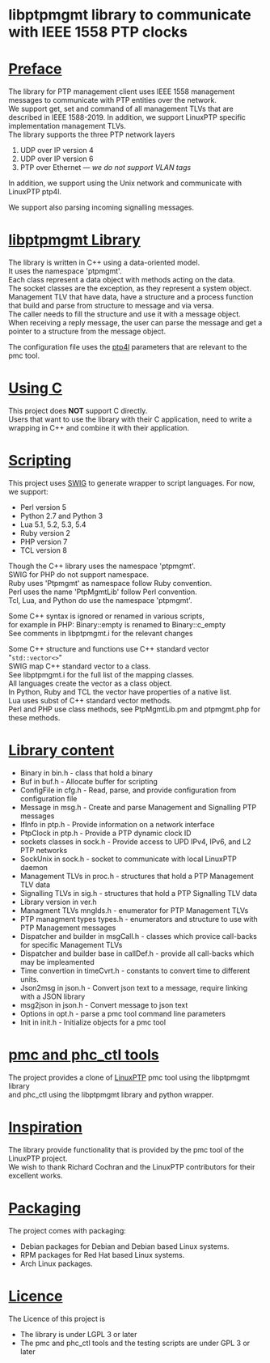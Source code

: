 # libptpmgmt library to communicate with IEEE 1558 PTP clocks

# <u>Preface</u>

The library for PTP management client uses IEEE 1558 management messages to communicate with PTP entities over the network.  
We support get, set and command of all management TLVs that are described in IEEE 1588-2019.
In addition, we support LinuxPTP specific implementation management TLVs.  
The library supports the three PTP network layers

 1. UDP over IP version 4
 1. UDP over IP version 6
 1. PTP over Ethernet &mdash; *we do not support VLAN tags*

In addition, we support using the Unix network and communicate with LinuxPTP ptp4l.

We support also parsing incoming signalling messages.

# <u>libptpmgmt Library</u>
The library is written in C++ using a data-oriented model.  
It uses the namespace 'ptpmgmt'.  
Each class represent a data object with methods acting on the data.  
The socket classes are the exception, as they represent a system object.  
Management TLV that have data, have a structure and a process function that
build and parse from structure to message and via versa.  
The caller needs to fill the structure and use it with a message object.  
When receiving a reply message, the user can parse the message and
get a pointer to a structure from the message object.

The configuration file uses the [ptp4l](https://manpages.debian.org/unstable/linuxptp/ptp4l.8.en.html)
parameters that are relevant to the pmc tool.

# <u>Using C</u>
This project does **NOT** support C directly.  
Users that want to use the library with their C application,
need to write a wrapping in C++ and combine it with their application.

# <u>Scripting</u>
This project uses [SWIG](http://www.swig.org/) to generate wrapper to script languages.
For now, we support:

  * Perl version 5
  * Python 2.7 and Python 3
  * Lua 5.1, 5.2, 5.3, 5.4
  * Ruby version 2
  * PHP version 7
  * TCL version 8

Though the C++ library uses the namespace 'ptpmgmt'.  
SWIG for PHP do not support namespace.  
Ruby uses 'Ptpmgmt' as namespace follow Ruby convention.  
Perl uses the name 'PtpMgmtLib' follow Perl convention.  
Tcl, Lua, and Python do use the namespace 'ptpmgmt'.

Some C++ syntax is ignored or renamed in various scripts,  
for example in PHP: Binary::empty is renamed to Binary::c_empty  
See comments in libptpmgmt.i for the relevant changes

Some C++ structure and functions use C++ standard vector "`std::vector<>`"  
SWIG map C++ standard vector to a class.  
See libptpmgmt.i for the full list of the mapping classes.  
All languages create the vector as a class object.  
In Python, Ruby and TCL the vector have properties of a native list.  
Lua uses subst of C++ standard vector methods.  
Perl and PHP use class methods, see PtpMgmtLib.pm and ptpmgmt.php for these methods.

# <u>Library content</u>
  * Binary in bin.h - class that hold a binary
  * Buf in buf.h - Allocate buffer for scripting
  * ConfigFile in cfg.h - Read, parse, and provide configuration from configuration file
  * Message in msg.h - Create and parse Management and Signalling PTP messages
  * IfInfo in ptp.h - Provide information on a network interface
  * PtpClock in ptp.h - Provide a PTP dynamic clock ID
  * sockets classes in sock.h - Provide access to UPD IPv4, IPv6, and L2 PTP networks
  * SockUnix in sock.h - socket to communicate with local LinuxPTP daemon
  * Management TLVs in proc.h - structures that hold a PTP Management TLV data
  * Signalling TLVs in sig.h - structures that hold a PTP Signalling TLV data
  * Library version in ver.h
  * Managment TLVs mngIds.h - enumerator for PTP Management TLVs
  * PTP managment types types.h - enumerators and structure to use with PTP Management messages
  * Dispatcher and builder in msgCall.h - classes which provice call-backs for specific Management TLVs
  * Dispatcher and builder base in callDef.h - provide all call-backs which may be impleamented
  * Time convertion in timeCvrt.h - constants to convert time to different units.
  * Json2msg in json.h - Convert json text to a message, require linking with a JSON library
  * msg2json in json.h - Convert message to json text
  * Options in opt.h - parse a pmc tool command line parameters
  * Init in init.h - Initialize objects for a pmc tool

# <u>pmc and phc_ctl tools</u>
The project provides a clone of [LinuxPTP](http://linuxptp.sf.net)
pmc tool using the libptpmgmt library  
and phc_ctl using the libptpmgmt library and python wrapper.

# <u>Inspiration</u>
The library provide functionality that is provided by the pmc tool of the LinuxPTP project.  
We wish to thank Richard Cochran and the LinuxPTP contributors for their excellent works.

# <u>Packaging</u>
The project comes with packaging:

  * Debian packages for Debian and Debian based Linux systems.
  * RPM packages for Red Hat based Linux systems.
  * Arch Linux packages.

# <u>Licence</u>
The Licence of this project is

  * The library is under LGPL 3 or later
  * The pmc and phc_ctl tools and the testing scripts are under GPL 3 or later
